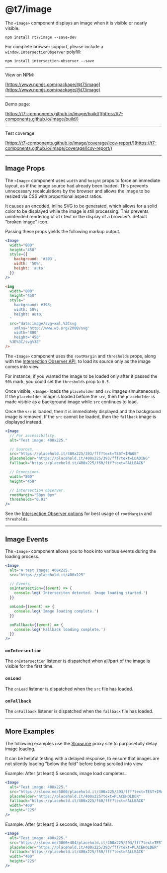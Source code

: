 # @t7/image

The `<Image>` component displays an image when it is visible or nearly visible.

```
npm install @t7/image --save-dev
```

For complete browser support, please include a `window.IntersectionObserver` polyfill:

```
npm install intersection-observer --save
```

---

View on NPM:

[https://www.npmjs.com/package/@t7/image](https://www.npmjs.com/package/@t7/image)

---

Demo page:

[https://t7-components.github.io/image/build/](https://t7-components.github.io/image/build/)

---

Test coverage:

[https://t7-components.github.io/image/coverage/lcov-report/](https://t7-components.github.io/image/coverage/lcov-report/)

---

## Image Props

The `<Image>` component uses `width` and `height` props to force an immediate layout, as if the image source had already been loaded. This prevents unnecessary recalculations by the browser and allows the image to be resized via CSS with proportional aspect ratios.

It causes an encoded, inline SVG to be generated, which allows for a solid color to be displayed while the image is still processing. This prevents unintended rendering of `alt` text or the display of a browser's default "broken image" icon.

Passing these props yields the following markup output.

```jsx
<Image
  width="800"
  height="450"
  style={{
    background: '#393',
    width: '50%',
    height: 'auto'
  }}
/>
```

```html
<img
  width="800"
  height="450"
  style="
    background: #393;
    width: 50%;
    height: auto;
  "
  src="data:image/svg+xml,%3Csvg
    xmlns='http://www.w3.org/2000/svg'
    width='800'
    height='450'
  %3E%3C/svg%3E"
/>
```

The `<Image>` component uses the `rootMargin` and `thresholds` props, along with the [Intersection Observer API](https://developer.mozilla.org/en-US/docs/Web/API/Intersection_Observer_API), to load its source only as the image comes into view.

For instance, if you wanted the image to be loaded only after it passed the `50%` mark, you could set the `thresholds` prop to `0.5`.

Once visible, `<Image>` loads the `placeholder` and `src` images simultaneously. If the `placeholder` image is loaded before the `src`, then the `placeholder` is made visible as a background image while `src` continues to load.

Once the `src` is loaded, then it is immediately displayed and the background image is removed. If the `src` cannot be loaded, then the `fallback` image is displayed instead.

```jsx
<Image
  // For accessibility.
  alt="Test image: 400x225."

  // Sources.
  src="https://placehold.it/400x225/393/fff?text=TEST+IMAGE"
  placeholder="https://placehold.it/400x225/393/fff?text=LOADING"
  fallback="https://placehold.it/400x225/f60/fff?text=FALLBACK"

  // Dimensions.
  width="800"
  height="450"

  // Intersection observer.
  rootMargin="50px 0px"
  thresholds="0.01"
/>
```

See the [Intersection Observer options](https://developer.mozilla.org/en-US/docs/Web/API/Intersection_Observer_API#Intersection_observer_options) for best usage of `rootMargin` and `thresholds`.

---

## Image Events

The `<Image>` component allows you to hook into various events during the loading process.

```jsx
<Image
  alt="A test image: 400x225."
  src="https://placehold.it/400x225"

  // Events.
  onIntersection={(event) => {
    console.log('Interseciton detected. Image loading started.')
  }}

  onLoad={(event) => {
    console.log('Image loading complete.')
  }}

  onFallback={(event) => {
    console.log('Fallback loading complete.')
  }}
/>
```

### `onIntersection`

The `onIntersection` listener is dispatched when all/part of the image is visible for the first time.

### `onLoad`

The `onLoad` listener is dispatched when the `src` file has loaded.

### `onFallback`

The `onFallback` listener is dispatched when the `fallback` file has loaded.

---

## More Examples

The following examples use the [Sloow.me](https://sloow.me/) proxy site to purposefully delay image loading.

It can be helpful testing with a delayed response, to ensure that images are not silently loading "below the fold" before being scrolled into view.

Example: After (at least) 5 seconds, image load completes.

```jsx
<Image
  alt="Test image: 400x225."
  src="https://sloow.me/5000/placehold.it/400x225/393/fff?text=TEST+IMAGE"
  placeholder="https://placehold.it/400x225?text=PLACEHOLDER"
  fallback="https://placehold.it/400x225/f60/fff?text=FALLBACK"
  width="400"
  height="225"
/>
```

Example: After (at least) 3 seconds, image load fails.

```jsx
<Image
  alt="Test image: 400x225."
  src="https://sloow.me/3000+404/placehold.it/400x225/393/fff?text=TEST+IMAGE"
  placeholder="https://placehold.it/400x225/393/fff?text=PLACEHOLDER"
  fallback="https://placehold.it/400x225/f60/fff?text=FALLBACK"
  width="400"
  height="225"
/>
```
